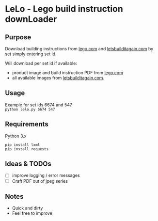 # LeLo - Lego build instruction downLoader

## Purpose
Download building instructions from [lego.com](http://lego.com) and [letsbuilditagain.com](http://letsbuilditagain.com) by set simply entering set id.

Will download per set id if available:
 - product image and build instruction PDF from [lego.com](http://lego.com) 
 - all available images from [letsbuilditagain.com](http://letsbuilditagain.com).   

 
## Usage

Example for set ids 6674 and 547  
`python lelo.py 6674 547` 
 
## Requirements

Python 3.x 

```
pip install lxml 
pip install requests
```

## Ideas & TODOs
* [ ] improve logging / error messages  
* [ ] Craft PDF out of jpeg series

## Notes
* Quick and dirty
* Feel free to improve
